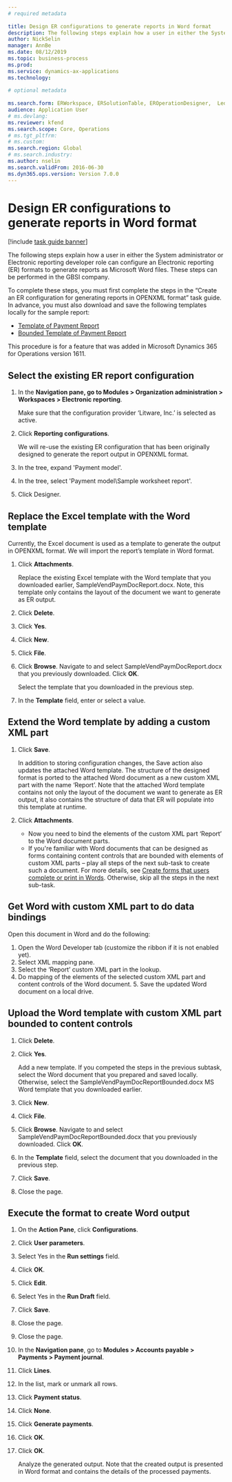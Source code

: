 ```yaml
--- 
# required metadata 
 
title: Design ER configurations to generate reports in Word format
description: The following steps explain how a user in either the System administrator or Electronic reporting developer role can configure an Electronic reporting formats to generate reports as Microsoft Word files. 
author: NickSelin
manager: AnnBe 
ms.date: 08/12/2019
ms.topic: business-process 
ms.prod:  
ms.service: dynamics-ax-applications 
ms.technology:  
 
# optional metadata 
 
ms.search.form: ERWorkspace, ERSolutionTable, EROperationDesigner,  LedgerJournalTable, LedgerJournalTransVendPaym   
audience: Application User 
# ms.devlang:  
ms.reviewer: kfend
ms.search.scope: Core, Operations 
# ms.tgt_pltfrm:  
# ms.custom:  
ms.search.region: Global
# ms.search.industry: 
ms.author: nselin
ms.search.validFrom: 2016-06-30 
ms.dyn365.ops.version: Version 7.0.0 
---
```

# Design ER configurations to generate reports in Word format

[!include [task guide banner](../../includes/task-guide-banner.md)]

The following steps explain how a user in either the System administrator or Electronic reporting developer role can configure an Electronic reporting (ER) formats to generate reports as Microsoft Word files. These steps can be performed in the GBSI company.

To complete these steps, you must first complete the steps in the “Create an ER configuration for generating reports in OPENXML format” task guide. In advance, you must also download and save the following templates locally for the sample report:

- [Template of Payment Report](https://go.microsoft.com/fwlink/?linkid=862266)
- [Bounded Template of Payment Report](https://go.microsoft.com/fwlink/?linkid=862266)


This procedure is for a feature that was added in Microsoft Dynamics 365 for Operations version 1611.


## Select the existing ER report configuration
1. In the **Navigation pane, go to Modules > Organization administration > Workspaces > Electronic reporting**.
    
    Make sure that the configuration provider ‘Litware, Inc.’ is selected as active.  
2. Click **Reporting configurations**.
    
    We will re-use the existing ER configuration that has been originally designed to generate the report output in OPENXML format.  
3. In the tree, expand 'Payment model'.
4. In the tree, select 'Payment model\Sample worksheet report'.
5. Click Designer.

## Replace the Excel template with the Word template

Currently, the Excel document is used as a template to generate the output in OPENXML format. We will import the report’s template in Word format.  
1. Click **Attachments**.
    
    Replace the existing Excel template with the Word template that you downloaded earlier, SampleVendPaymDocReport.docx. Note, this template only contains the layout of the document we want to generate as ER output.  
2. Click **Delete**.
3. Click **Yes**.
4. Click **New**.
5. Click **File**.
6. Click **Browse**. Navigate to and select SampleVendPaymDocReport.docx that you previously downloaded. Click **OK**.
    
    Select the template that you downloaded in the previous step.  
7. In the **Template** field, enter or select a value.

## Extend the Word template by adding a custom XML part
1. Click **Save**.
    
    In addition to storing configuration changes, the Save action also updates the attached Word template. The structure of the designed format is ported to the attached Word document as a new custom XML part with the name ‘Report’. Note that the attached Word template contains not only the layout of the document we want to generate as ER output, it also contains the structure of data that ER will populate into this template at runtime.  
2. Click **Attachments**.
    * Now you need to bind the elements of the custom XML part ‘Report’ to the Word document parts.  
    * If you're familiar with Word documents that can be designed as forms containing content controls that are bounded with elements of custom XML parts – play all steps of the next sub-task to create such a document. For more details, see [Create forms that users complete or print in Words](https://support.office.com/article/Create-forms-that-users-complete-or-print-in-Word-040c5cc1-e309-445b-94ac-542f732c8c8b?ui=en-US&rs=en-US&ad=US). Otherwise, skip all the steps in the next sub-task.  

## Get Word with custom XML part to do data bindings

Open this document in Word and do the following:  
1. Open the Word Developer tab (customize the ribbon if it is not enabled yet).
2. Select XML mapping pane.
3. Select the ‘Report’ custom XML part in the lookup.
4. Do mapping of the elements of the selected custom XML part and content controls of the Word document.  5. Save the updated Word document on a local drive.  

## Upload the Word template with custom XML part bounded to content controls
1. Click **Delete**.
2. Click **Yes**.
    
    Add a new template. If you competed the steps in the previous subtask, select the Word document that you prepared and saved locally. Otherwise, select the SampleVendPaymDocReportBounded.docx MS Word template that you downloaded earlier.  
3. Click **New**.
4. Click **File**.
5. Click **Browse**. Navigate to and select SampleVendPaymDocReportBounded.docx that you previously downloaded. Click **OK**.
6. In the **Template** field, select the document that you downloaded in the previous step.
7. Click **Save**.
8. Close the page.

## Execute the format to create Word output
1. On the **Action Pane**, click **Configurations**.
2. Click **User parameters**.
3. Select Yes in the **Run settings** field.
4. Click **OK**.
5. Click **Edit**.
6. Select Yes in the **Run Draft** field.
7. Click **Save**.
8. Close the page.
9. Close the page.
10. In the **Navigation pane**, go to **Modules > Accounts payable > Payments > Payment journal**.
11. Click **Lines**.
12. In the list, mark or unmark all rows.
13. Click **Payment status**.
14. Click **None**.
15. Click **Generate payments**.
16. Click **OK**.
17. Click **OK**.
    
    Analyze the generated output. Note that the created output is presented in Word format and contains the details of the processed payments.  

